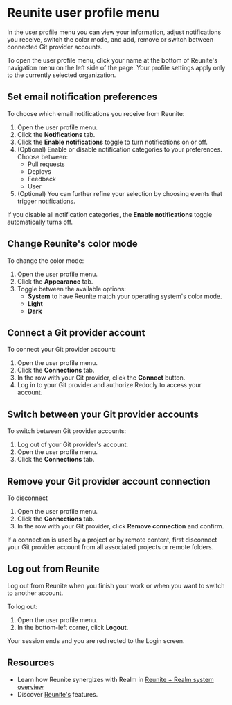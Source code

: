 # Reunite user profile menu

In the user profile menu you can view your information, adjust notifications you receive, switch the color mode, and add, remove or switch between connected Git provider accounts.

To open the user profile menu, click your name at the bottom of Reunite's navigation menu on the left side of the page.
Your profile settings apply only to the currently selected organization.

## Set email notification preferences

To choose which email notifications you receive from Reunite:

1. Open the user profile menu.
1. Click the **Notifications** tab.
1. Click the **Enable notifications** toggle to turn notifications on or off.
1. (Optional) Enable or disable notification categories to your preferences.
   Choose between:
     - Pull requests
     - Deploys
     - Feedback
     - User
1. (Optional) You can further refine your selection by choosing events that trigger notifications.

If you disable all notification categories, the **Enable notifications** toggle automatically turns off.

## Change Reunite's color mode

To change the color mode:

1. Open the user profile menu.
1. Click the **Appearance** tab.
1. Toggle between the available options:
   - **System** to have Reunite match your operating system's color mode.
   - **Light**
   - **Dark**

## Connect a Git provider account

To connect your Git provider account:

1. Open the user profile menu.
1. Click the **Connections** tab.
1. In the row with your Git provider, click the **Connect** button.
1. Log in to your Git provider and authorize Redocly to access your account.

## Switch between your Git provider accounts

To switch between Git provider accounts:

1. Log out of your Git provider's account.
1. Open the user profile menu.
1. Click the **Connections** tab.

## Remove your Git provider account connection

To disconnect

1. Open the user profile menu.
1. Click the **Connections** tab.
1. In the row with your Git provider, click **Remove connection** and confirm.

If a connection is used by a project or by remote content, first disconnect your Git provider account from all associated projects or remote folders.

## Log out from Reunite

Log out from Reunite when you finish your work or when you want to switch to another account.

To log out:

1. Open the user profile menu.
2. In the bottom-left corner, click **Logout**.

Your session ends and you are redirected to the Login screen.

## Resources

- Learn how Reunite synergizes with Realm in [Reunite + Realm system overview](../index.md)
- Discover [Reunite's](./reunite.md) features.
